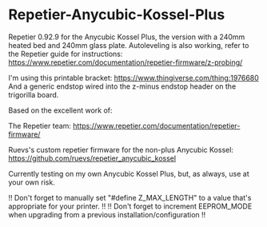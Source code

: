 # Repetier-Anycubic-Kossel-Plus
Repetier 0.92.9 for the Anycubic Kossel Plus, the version with a 240mm heated bed and 240mm glass plate.
Autoleveling is also working, refer to the Repetier guide for instructions: https://www.repetier.com/documentation/repetier-firmware/z-probing/

I'm using this printable bracket: https://www.thingiverse.com/thing:1976680
And a generic endstop wired into the z-minus endstop header on the trigorilla board.

Based on the excellent work of:

The Repetier team: https://www.repetier.com/documentation/repetier-firmware/

Ruevs's custom repetier firmware for the non-plus Anycubic Kossel: https://github.com/ruevs/repetier_anycubic_kossel

Currently testing on my own Anycubic Kossel Plus, but, as always, use at your own risk. 

!! Don't forget to manually set "#define Z_MAX_LENGTH" to a value that's appropriate for your printer. !!
!! Don't forget to increment EEPROM_MODE when upgrading from a previous installation/configuration !!

